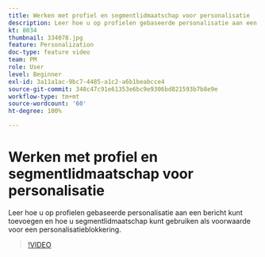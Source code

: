 ```yaml
---
title: Werken met profiel en segmentlidmaatschap voor personalisatie
description: Leer hoe u op profielen gebaseerde personalisatie aan een bericht kunt toevoegen en hoe u segmentlidmaatschap kunt gebruiken als voorwaarde voor een personalisatieblokkering.
kt: 8034
thumbnail: 334078.jpg
feature: Personalization
doc-type: feature video
team: PM
role: User
level: Beginner
exl-id: 3a11a1ac-9bc7-4485-a1c2-a6b1beabcce4
source-git-commit: 348c47c91e61353e6bc9e9306bd821593b7b8e9e
workflow-type: tm+mt
source-wordcount: '60'
ht-degree: 100%

---
```


# Werken met profiel en segmentlidmaatschap voor personalisatie

Leer hoe u op profielen gebaseerde personalisatie aan een bericht kunt toevoegen en hoe u segmentlidmaatschap kunt gebruiken als voorwaarde voor een personalisatieblokkering.

>[!VIDEO](https://video.tv.adobe.com/v/334078?quality=12)
